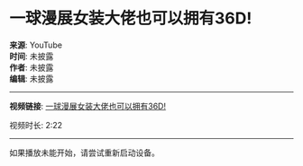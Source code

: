 # 一球漫展女装大佬也可以拥有36D!

**来源**: YouTube  
**时间**: 未披露  
**作者**: 未披露  
**编辑**: 未披露  

---

**视频链接**: [一球漫展女装大佬也可以拥有36D!](https://www.youtube.com/watch?v=链接)

视频时长: 2:22

---

如果播放未能开始，请尝试重新启动设备。